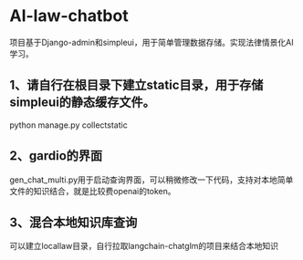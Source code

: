# AI-law-chatbot
项目基于Django-admin和simpleui，用于简单管理数据存储。实现法律情景化AI学习。
## 1、请自行在根目录下建立static目录，用于存储simpleui的静态缓存文件。
python manage.py collectstatic

## 2、gardio的界面
gen_chat_multi.py用于启动查询界面，可以稍微修改一下代码，支持对本地简单文件的知识结合，就是比较费openai的token。

## 3、混合本地知识库查询
可以建立locallaw目录，自行拉取langchain-chatglm的项目来结合本地知识
